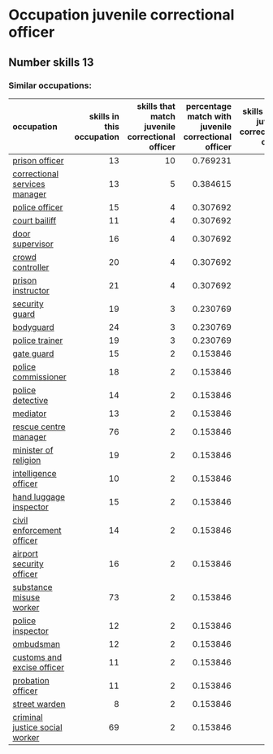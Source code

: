 # Occupation juvenile correctional officer
## Number skills 13
### Similar occupations:
| occupation                                                          |   skills in this occupation |   skills that match juvenile correctional officer |   percentage match with juvenile correctional officer |   skills not in juvenile correctional officer |
|:--------------------------------------------------------------------|----------------------------:|--------------------------------------------------:|------------------------------------------------------:|----------------------------------------------:|
| [prison officer](prison_officer.md)                                 |                          13 |                                                10 |                                              0.769231 |                                             3 |
| [correctional services manager](correctional_services_manager.md)   |                          13 |                                                 5 |                                              0.384615 |                                             8 |
| [police officer](police_officer.md)                                 |                          15 |                                                 4 |                                              0.307692 |                                            11 |
| [court bailiff](court_bailiff.md)                                   |                          11 |                                                 4 |                                              0.307692 |                                             7 |
| [door supervisor](door_supervisor.md)                               |                          16 |                                                 4 |                                              0.307692 |                                            12 |
| [crowd controller](crowd_controller.md)                             |                          20 |                                                 4 |                                              0.307692 |                                            16 |
| [prison instructor](prison_instructor.md)                           |                          21 |                                                 4 |                                              0.307692 |                                            17 |
| [security guard](security_guard.md)                                 |                          19 |                                                 3 |                                              0.230769 |                                            16 |
| [bodyguard](bodyguard.md)                                           |                          24 |                                                 3 |                                              0.230769 |                                            21 |
| [police trainer](police_trainer.md)                                 |                          19 |                                                 3 |                                              0.230769 |                                            16 |
| [gate guard](gate_guard.md)                                         |                          15 |                                                 2 |                                              0.153846 |                                            13 |
| [police commissioner](police_commissioner.md)                       |                          18 |                                                 2 |                                              0.153846 |                                            16 |
| [police detective](police_detective.md)                             |                          14 |                                                 2 |                                              0.153846 |                                            12 |
| [mediator](mediator.md)                                             |                          13 |                                                 2 |                                              0.153846 |                                            11 |
| [rescue centre manager](rescue_centre_manager.md)                   |                          76 |                                                 2 |                                              0.153846 |                                            74 |
| [minister of religion](minister_of_religion.md)                     |                          19 |                                                 2 |                                              0.153846 |                                            17 |
| [intelligence officer](intelligence_officer.md)                     |                          10 |                                                 2 |                                              0.153846 |                                             8 |
| [hand luggage inspector](hand_luggage_inspector.md)                 |                          15 |                                                 2 |                                              0.153846 |                                            13 |
| [civil enforcement officer](civil_enforcement_officer.md)           |                          14 |                                                 2 |                                              0.153846 |                                            12 |
| [airport security officer](airport_security_officer.md)             |                          16 |                                                 2 |                                              0.153846 |                                            14 |
| [substance misuse worker](substance_misuse_worker.md)               |                          73 |                                                 2 |                                              0.153846 |                                            71 |
| [police inspector](police_inspector.md)                             |                          12 |                                                 2 |                                              0.153846 |                                            10 |
| [ombudsman](ombudsman.md)                                           |                          12 |                                                 2 |                                              0.153846 |                                            10 |
| [customs and excise officer](customs_and_excise_officer.md)         |                          11 |                                                 2 |                                              0.153846 |                                             9 |
| [probation officer](probation_officer.md)                           |                          11 |                                                 2 |                                              0.153846 |                                             9 |
| [street warden](street_warden.md)                                   |                           8 |                                                 2 |                                              0.153846 |                                             6 |
| [criminal justice social worker](criminal_justice_social_worker.md) |                          69 |                                                 2 |                                              0.153846 |                                            67 |
